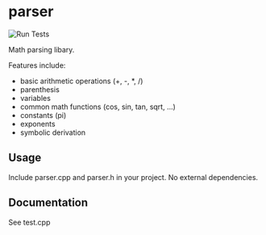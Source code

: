 parser
======

![Run Tests](https://github.com/jbyuki/parser/workflows/Run%20Tests/badge.svg?branch=master)

Math parsing libary.

Features include:
* basic arithmetic operations (+, -, \*, /)
* parenthesis
* variables
* common math functions (cos, sin, tan, sqrt, ...)
* constants (pi)
* exponents
* symbolic derivation

Usage
-----

Include parser.cpp and parser.h in your project. No external dependencies.

Documentation
-------------

See test.cpp

